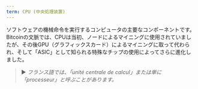 ```yaml
---
term: CPU (中央処理装置)
---
```


ソフトウェアの機械命令を実行するコンピュータの主要なコンポーネントです。Bitcoinの文脈では、CPUは当初、ノードによるマイニングに使用されていましたが、その後GPU（グラフィックスカード）によるマイニングに取って代わられ、そして「ASIC」として知られる特殊なチップの使用によってさらに進化しました。

> ► *フランス語では、「unité centrale de calcul」または単に「processeur」と呼ぶことがあります。*